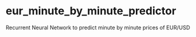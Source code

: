 # eur_minute_by_minute_predictor
Recurrent Neural Network to predict minute by minute prices of EUR/USD
